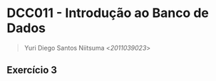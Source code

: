 # DCC011 - Introdução ao Banco de Dados
> Yuri Diego Santos Niitsuma <*2011039023*>

## Exercício 3
